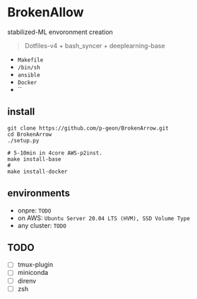 # BrokenAllow

stabilized-ML envoronment creation

> Dotfiles-v4 + bash_syncer + deeplearning-base

- `Makefile`
- `/bin/sh`
- `ansible`
- `Docker`
- ``


## install 

```
git clone https://github.com/p-geon/BrokenArrow.git
cd BrokenArrow
./setup.py

# 5-10min in 4core AWS-p2inst.
make install-base
# 
make install-docker
```

## environments

- onpre: `TODO`
- on AWS: `Ubuntu Server 20.04 LTS (HVM), SSD Volume Type`
- any cluster: `TODO`


## TODO

- [ ] tmux-plugin
- [ ] miniconda
- [ ] direnv 
- [ ] zsh
